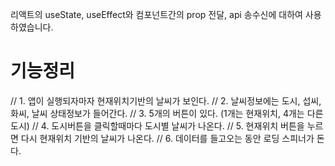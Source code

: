 리액트의 useState, useEffect와 컴포넌트간의 prop 전달,
api 송수신에 대하여 사용하였습니다.

# 기능정리
// 1. 앱이 실행되자마자 현재위치기반의 날씨가 보인다.
// 2. 날씨정보에는 도시, 섭씨, 화씨, 날씨 상태정보가 들어간다.
// 3. 5개의 버튼이 있다. (1개는 현재위치, 4개는 다른도시)
// 4. 도시버튼을 클릭할때마다 도시별 날씨가 나온다.
// 5. 현재위치 버튼을 누르면 다시 현재위치 기반의 날씨가 나온다.
// 6. 데이터를 들고오는 동안 로딩 스피너가 돈다.
